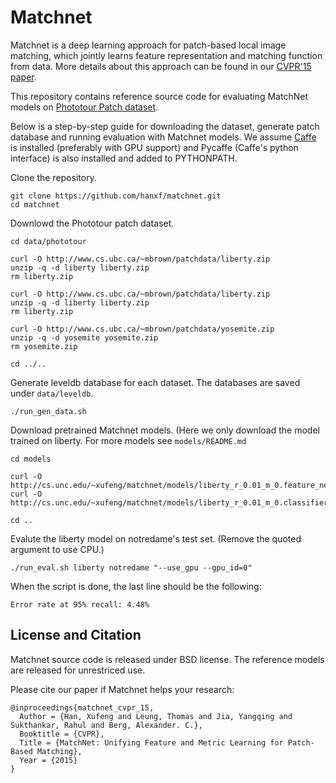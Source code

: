 # Matchnet

Matchnet is a deep learning approach for patch-based local image matching, which
jointly learns feature representation and matching function from data. More
details about this approach can be found in our
[CVPR'15 paper](http://www.cs.unc.edu/~xufeng/cs/papers/cvpr15-matchnet.pdf).

This repository contains reference source code for evaluating MatchNet models on
[Phototour Patch dataset](http://www.cs.ubc.ca/~mbrown/patchdata/patchdata.html).

Below is a step-by-step guide for downloading the dataset, generate patch
database and running evaluation with Matchnet models. We assume
[Caffe](http://caffe.berkeleyvision.org) is installed (preferably with GPU
support) and Pycaffe (Caffe's python interface) is also installed and added to
PYTHONPATH.

Clone the repository.

    git clone https://github.com/hanxf/matchnet.git
    cd matchnet

Downlowd the Phototour patch dataset. 

    cd data/phototour

    curl -O http://www.cs.ubc.ca/~mbrown/patchdata/liberty.zip
    unzip -q -d liberty liberty.zip
    rm liberty.zip

    curl -O http://www.cs.ubc.ca/~mbrown/patchdata/liberty.zip
    unzip -q -d liberty liberty.zip
    rm liberty.zip

    curl -O http://www.cs.ubc.ca/~mbrown/patchdata/yosemite.zip
    unzip -q -d yosemite yosemite.zip
    rm yosemite.zip

    cd ../..

Generate leveldb database for each dataset. The databases are saved under `data/leveldb`.

    ./run_gen_data.sh

Download pretrained Matchnet models. (Here we only download the model trained on liberty. For more models see `models/README.md`

    cd models

    curl -O http://cs.unc.edu/~xufeng/matchnet/models/liberty_r_0.01_m_0.feature_net.pb
    curl -O http://cs.unc.edu/~xufeng/matchnet/models/liberty_r_0.01_m_0.classifier_net.pb

    cd ..

Evalute the liberty model on notredame's test set. (Remove the quoted argument to use CPU.)

    ./run_eval.sh liberty notredame "--use_gpu --gpu_id=0"

When the script is done, the last line should be the following:

    Error rate at 95% recall: 4.48%
    
## License and Citation

Matchnet source code is released under BSD license. The reference models are released for unrestriced use.

Please cite our paper if Matchnet helps your research:

    @inproceedings{matchnet_cvpr_15,
      Author = {Han, Xufeng and Leung, Thomas and Jia, Yangqing and Sukthankar, Rahul and Berg, Alexander. C.},
      Booktitle = {CVPR},
      Title = {MatchNet: Unifying Feature and Metric Learning for Patch-Based Matching},
      Year = {2015}
    } 
